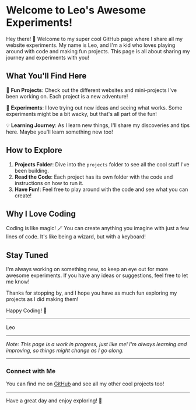 # Welcome to Leo's Awesome Experiments!

Hey there! 👋 Welcome to my super cool GitHub page where I share all my website experiments. My name is Leo, and I'm a kid who loves playing around with code and making fun projects. This page is all about sharing my journey and experiments with you!

## What You'll Find Here

🌟 **Fun Projects**: Check out the different websites and mini-projects I've been working on. Each project is a new adventure!

🧪 **Experiments**: I love trying out new ideas and seeing what works. Some experiments might be a bit wacky, but that's all part of the fun!

💡 **Learning Journey**: As I learn new things, I'll share my discoveries and tips here. Maybe you'll learn something new too!

## How to Explore

1. **Projects Folder**: Dive into the `projects` folder to see all the cool stuff I've been building.
2. **Read the Code**: Each project has its own folder with the code and instructions on how to run it.
3. **Have Fun!**: Feel free to play around with the code and see what you can create!

## Why I Love Coding

Coding is like magic! 🪄 You can create anything you imagine with just a few lines of code. It's like being a wizard, but with a keyboard!

## Stay Tuned

I'm always working on something new, so keep an eye out for more awesome experiments. If you have any ideas or suggestions, feel free to let me know!

Thanks for stopping by, and I hope you have as much fun exploring my projects as I did making them!

Happy Coding! 🎉

---

Leo

---

*Note: This page is a work in progress, just like me! I'm always learning and improving, so things might change as I go along.*

---

### Connect with Me

You can find me on [GitHub](https://github.com/leofattal) and see all my other cool projects too!

---

Have a great day and enjoy exploring! 🚀

